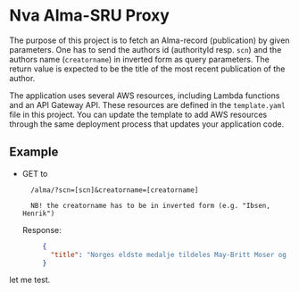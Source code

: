 # Nva Alma-SRU Proxy

The purpose of this project is to fetch an Alma-record (publication) by given parameters. One has to send the authors id
 (authorityId resp. ```scn```) and the authors name (```creatorname```) in inverted form as query parameters.
The return value is expected to be the title of the most recent publication of the author. 

The application uses several AWS resources, including Lambda functions and an API Gateway API. These resources are 
defined in the `template.yaml` file in this project. You can update the template to add AWS resources through the same 
deployment process that updates your application code.



## Example

* GET to 

        /alma/?scn=[scn]&creatorname=[creatorname] 
        
        NB! the creatorname has to be in inverted form (e.g. "Ibsen, Henrik")
        
     Response:
     ```json
          {
            "title": "Norges eldste medalje tildeles May-Britt Moser og Edvard Moser",
          }
     ```

let me test.
